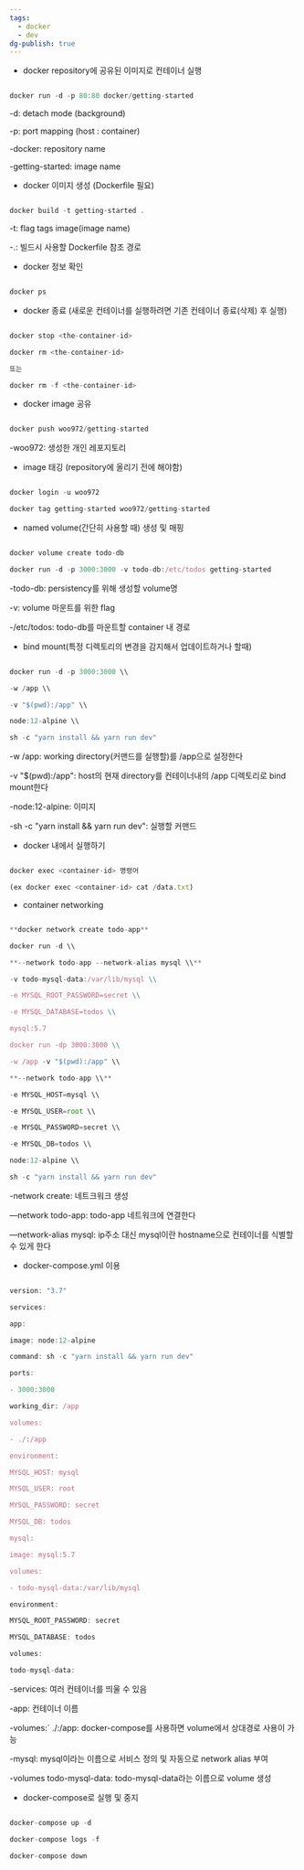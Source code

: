 ```yaml
---
tags:
  - docker
  - dev
dg-publish: true
---
```

- docker repository에 공유된 이미지로 컨테이너 실행

  

```jsx

docker run -d -p 80:80 docker/getting-started

```

  

-d: detach mode (background)

  

-p: port mapping (host : container)

  

-docker: repository name

  

-getting-started: image name

  

- docker 이미지 생성 (Dockerfile 필요)

  

```jsx

docker build -t getting-started .

```

  

-t: flag tags image(image name)

  

-.: 빌드시 사용할 Dockerfile 참조 경로

  

- docker 정보 확인

  

```jsx

docker ps

```

  

- docker 종료 (새로운 컨테이너를 실행하려면 기존 컨테이너 종료(삭제) 후 실행)

  

```jsx

docker stop <the-container-id>

docker rm <the-container-id>

또는

docker rm -f <the-container-id>

```

  

- docker image 공유

  

```jsx

docker push woo972/getting-started

```

  

-woo972: 생성한 개인 레포지토리

  

- image 태깅 (repository에 올리기 전에 해야함)

  

```jsx

docker login -u woo972

docker tag getting-started woo972/getting-started

```

  

- named volume(간단히 사용할 때) 생성 및 매핑

  

```jsx

docker volume create todo-db

docker run -d -p 3000:3000 -v todo-db:/etc/todos getting-started

```

  

-todo-db: persistency를 위해 생성할 volume명

  

-v: volume 마운트를 위한 flag

  

-/etc/todos: todo-db를 마운트할 container 내 경로

  

- bind mount(특정 디렉토리의 변경을 감지해서 업데이트하거나 할때)

  

```jsx

docker run -d -p 3000:3000 \\

-w /app \\

-v "$(pwd):/app" \\

node:12-alpine \\

sh -c "yarn install && yarn run dev"

```

  

-w /app: working directory(커맨드를 실행할)를 /app으로 설정한다

  

-v "$(pwd):/app": host의 현재 directory를 컨테이너내의 /app 디렉토리로 bind mount한다

  

-node:12-alpine: 이미지

  

-sh -c "yarn install && yarn run dev": 실행할 커맨드

  

- docker 내에서 실행하기

  

```jsx

docker exec <container-id> 명령어

(ex docker exec <container-id> cat /data.txt)

```

  

- container networking

  

```jsx

**docker network create todo-app**

docker run -d \\

**--network todo-app --network-alias mysql \\**

-v todo-mysql-data:/var/lib/mysql \\

-e MYSQL_ROOT_PASSWORD=secret \\

-e MYSQL_DATABASE=todos \\

mysql:5.7

docker run -dp 3000:3000 \\

-w /app -v "$(pwd):/app" \\

**--network todo-app \\**

-e MYSQL_HOST=mysql \\

-e MYSQL_USER=root \\

-e MYSQL_PASSWORD=secret \\

-e MYSQL_DB=todos \\

node:12-alpine \\

sh -c "yarn install && yarn run dev"

```

  

-network create: 네트크워크 생성

  

—network todo-app: todo-app 네트워크에 연결한다

  

—network-alias mysql: ip주소 대신 mysql이란 hostname으로 컨테이너를 식별할 수 있게 한다

  

- docker-compose.yml 이용

  

```jsx

version: "3.7"

services:

app:

image: node:12-alpine

command: sh -c "yarn install && yarn run dev"

ports:

- 3000:3000

working_dir: /app

volumes:

- ./:/app

environment:

MYSQL_HOST: mysql

MYSQL_USER: root

MYSQL_PASSWORD: secret

MYSQL_DB: todos

mysql:

image: mysql:5.7

volumes:

- todo-mysql-data:/var/lib/mysql

environment:

MYSQL_ROOT_PASSWORD: secret

MYSQL_DATABASE: todos

volumes:

todo-mysql-data:

```

  

-services: 여러 컨테이너를 띄울 수 있음

  

-app: 컨테이너 이름

  

-volumes:` ./:/app: docker-compose를 사용하면 volume에서 상대경로 사용이 가능

-mysql: mysql이라는 이름으로 서비스 정의 및 자동으로 network alias 부여

-volumes todo-mysql-data: todo-mysql-data라는 이름으로 volume 생성

- docker-compose로 실행 및 중지

```jsx

docker-compose up -d

docker-compose logs -f

docker-compose down

```